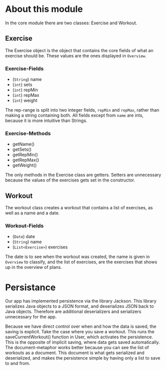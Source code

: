 # About this module

In the core module there are two classes: Exercise and Workout.

## Exercise

The Exercise object is the object that contains the core fields of what an exercise should be. These values are the ones displayed in `Overview`.

### Exercise-Fields

- (`String`) name
- (`int`) sets
- (`int`) repMin
- (`int`) repMax
- (`int`) weight

The rep-range is split into two integer fields, `repMin` and `repMax`, rather than making a string containing both.
All fields except from `name` are ints, because it is more intuitive than Strings.

### Exercise-Methods

- getName()
- getSets()
- getRepMin()
- getRepMax()
- getWeight()

The only methods in the Exercise class are getters. Setters are unnecessary because the values of the exercises gets set in the constructor.

## Workout

The workout class creates a workout that contains a list of exercises, as well as a name and a date.

### Workout-Fields

- (`Date`) date
- (`String`) name
- (`List<Exercise>`) exercises

The date is to see when the workout was created, the name is given in `Overview` to classify, and the list of exercises, are the exercises that shows up in the overview of plans.

# Persistance

Our app has implemented persistence via the library Jackson. This library serializes Java objects to a JSON format, and deserializes JSON back to Java objects. Therefore are additional deserializers and serializers unnecessary for the app.

Because we have direct control over when and how the data is saved, the saving is explicit. Take the case where you save a workout. This runs the saveCurrentWorkout() function in User, which activates the persistence. This is the opposite of implicit saving, where data gets saved automatically.
The document-metaphor works better because you can see the list of workouts as a document. This document is what gets serialized and deserialized, and makes the persistence simple by having only a list to save to and from.
